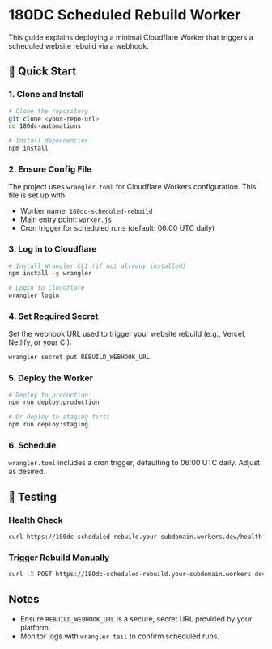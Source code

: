 # 180DC Scheduled Rebuild Worker

This guide explains deploying a minimal Cloudflare Worker that triggers a scheduled website rebuild via a webhook.

## 🚀 Quick Start

### 1. Clone and Install
```bash
# Clone the repository
git clone <your-repo-url>
cd 180dc-automations

# Install dependencies
npm install
```

### 2. Ensure Config File
The project uses `wrangler.toml` for Cloudflare Workers configuration. This file is set up with:
- Worker name: `180dc-scheduled-rebuild`
- Main entry point: `worker.js`
- Cron trigger for scheduled runs (default: 06:00 UTC daily)

### 3. Log in to Cloudflare
```bash
# Install Wrangler CLI (if not already installed)
npm install -g wrangler

# Login to Cloudflare
wrangler login
```

### 4. Set Required Secret
Set the webhook URL used to trigger your website rebuild (e.g., Vercel, Netlify, or your CI):
```bash
wrangler secret put REBUILD_WEBHOOK_URL
```

### 5. Deploy the Worker
```bash
# Deploy to production
npm run deploy:production

# Or deploy to staging first
npm run deploy:staging
```

### 6. Schedule
`wrangler.toml` includes a cron trigger, defaulting to 06:00 UTC daily. Adjust as desired.

## 🧪 Testing

### Health Check
```bash
curl https://180dc-scheduled-rebuild.your-subdomain.workers.dev/health
```

### Trigger Rebuild Manually
```bash
curl -X POST https://180dc-scheduled-rebuild.your-subdomain.workers.dev/rebuild
```

## Notes
- Ensure `REBUILD_WEBHOOK_URL` is a secure, secret URL provided by your platform.
- Monitor logs with `wrangler tail` to confirm scheduled runs.